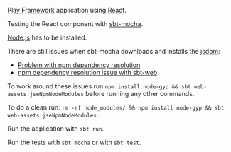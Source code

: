 [Play Framework](https://www.playframework.com) application using [React](https://facebook.github.io/react/).

Testing the React component with [sbt-mocha](https://github.com/sbt/sbt-mocha).

[Node.js](http://nodejs.org) has to be installed.

There are still issues when sbt-mocha downloads and installs the [jsdom](https://github.com/tmpvar/jsdom):

- [Problem with npm dependency resolution](https://github.com/sbt/sbt-js-engine/issues/20)
- [npm dependency resolution issue with sbt-web](https://github.com/playframework/playframework/issues/3565)

To work around these issues run `npm install node-gyp && sbt web-assets:jseNpmNodeModules` before running any other commands.

To do a clean run: `rm -rf node_modules/ && npm install node-gyp && sbt web-assets:jseNpmNodeModules`.

Run the application with `sbt run`.

Run the tests with `sbt mocha` or with `sbt test`.
